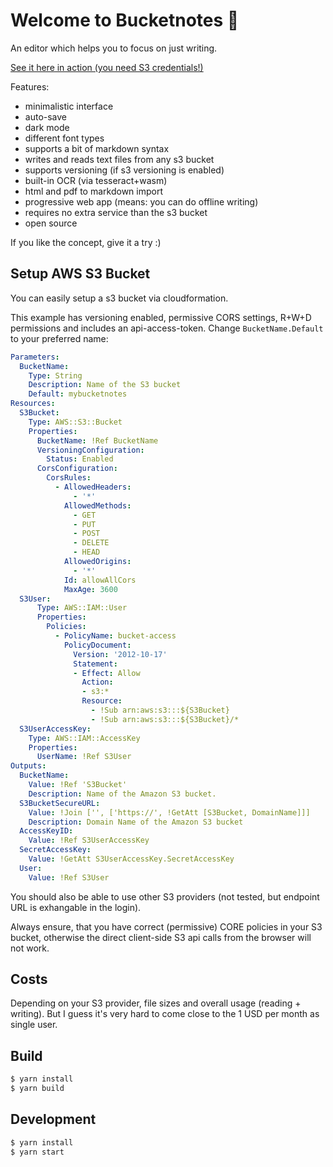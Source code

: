 # Welcome to Bucketnotes 👋

An editor which helps you to focus on just writing.

[See it here in action (you need S3 credentials!)](http://www.bucketnotes.app)

Features:

* minimalistic interface
* auto-save
* dark mode
* different font types
* supports a bit of markdown syntax
* writes and reads text files from any s3 bucket
* supports versioning (if s3 versioning is enabled)
* built-in OCR (via tesseract+wasm)
* html and pdf to markdown import
* progressive web app (means: you can do offline writing)
* requires no extra service than the s3 bucket
* open source

If you like the concept, give it a try :)

## Setup AWS S3 Bucket

You can easily setup a s3 bucket via cloudformation.

This example has versioning enabled, permissive CORS settings, R+W+D permissions and includes an api-access-token. Change `BucketName.Default` to your preferred name:

```yaml
Parameters:
  BucketName:
    Type: String
    Description: Name of the S3 bucket
    Default: mybucketnotes
Resources:
  S3Bucket:
    Type: AWS::S3::Bucket
    Properties:
      BucketName: !Ref BucketName
      VersioningConfiguration:
        Status: Enabled
      CorsConfiguration:
        CorsRules:
          - AllowedHeaders:
              - '*'
            AllowedMethods:
              - GET
              - PUT
              - POST
              - DELETE
              - HEAD
            AllowedOrigins:
              - '*'
            Id: allowAllCors
            MaxAge: 3600
  S3User:
      Type: AWS::IAM::User
      Properties:
        Policies:
          - PolicyName: bucket-access
            PolicyDocument:
              Version: '2012-10-17'
              Statement:
              - Effect: Allow
                Action:
                - s3:*
                Resource:
                  - !Sub arn:aws:s3:::${S3Bucket}
                  - !Sub arn:aws:s3:::${S3Bucket}/*
  S3UserAccessKey:
    Type: AWS::IAM::AccessKey
    Properties:
      UserName: !Ref S3User
Outputs:
  BucketName:
    Value: !Ref 'S3Bucket'
    Description: Name of the Amazon S3 bucket.
  S3BucketSecureURL:
    Value: !Join ['', ['https://', !GetAtt [S3Bucket, DomainName]]]
    Description: Domain Name of the Amazon S3 bucket
  AccessKeyID:
    Value: !Ref S3UserAccessKey
  SecretAccessKey:
    Value: !GetAtt S3UserAccessKey.SecretAccessKey
  User:
    Value: !Ref S3User
```

You should also be able to use other S3 providers (not tested, but endpoint URL is exhangable in the login).

Always ensure, that you have correct (permissive) CORE policies in your S3 bucket, otherwise the direct client-side S3 api calls from the browser will not work.

## Costs

Depending on your S3 provider, file sizes and overall usage (reading + writing). But I guess it's very hard to come close to the 1 USD per month as single user.

## Build

```sh
$ yarn install
$ yarn build
```

## Development

```sh
$ yarn install
$ yarn start
```
